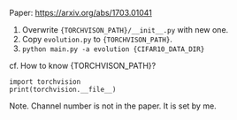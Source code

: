 Paper: https://arxiv.org/abs/1703.01041

1. Overwrite `{TORCHVISON_PATH}/__init__.py` with new one.
2. Copy `evolution.py` to `{TORCHVISON_PATH}`.
3. `python main.py -a evolution {CIFAR10_DATA_DIR}`

cf. How to know {TORCHVISON_PATH}?
```
import torchvision
print(torchvision.__file__)
```

Note.
Channel number is not in the paper. It is set by me.
